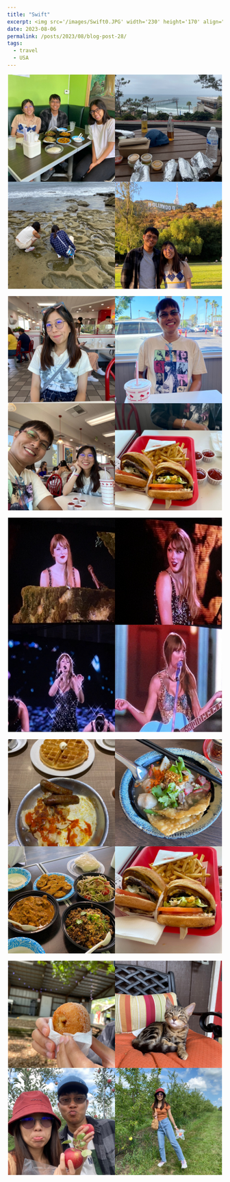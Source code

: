 ```yaml
---
title: "Swift"
excerpt: <img src='/images/Swift0.JPG' width='230' height='170' align="right" hspace="20">  
date: 2023-08-06
permalink: /posts/2023/08/blog-post-28/
tags:
  - travel
  - USA
---
```



<p align="center">
  <img src="/images/Swift1.JPG" width='500' height= '500'>
</p>

<p align="center">
  <img src="/images/Swift2.JPG" width='500' height= '500'>
</p>

<p align="center">
  <img src="/images/Swift3.JPG" width='500' height= '500'>
</p>

<p align="center">
  <img src="/images/Swift4.JPG" width='500' height= '500'>
</p>

<p align="center">
  <img src="/images/Swift5.JPG" width='500' height= '500'>
</p>

